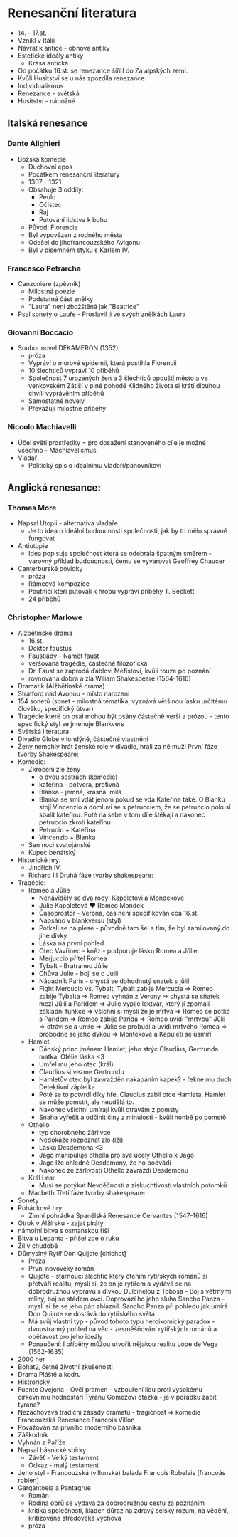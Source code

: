 # Renesanční literatura
*  14\. \- 17.st.
* Vznikl v Itálii
* Návrat k antice - obnova antiky
* Estetické ideály antiky
  * Krása antická
* Od počátku 16.st. se renezance šíří I do Za alpských zemí.
* Kvůli Husitství se u nás zpozdila renezance.
* Individualismus
* Renezance - světská
* Husitství - nábožné

## Italská renesance
### Dante Alighieri
* Božská komedie
  * Duchovní epos
  * Počátkem renesanční literatury
  * 1307 - 1321
  * Obsahuje 3 oddíly:
    * Peulo
    * Očistec
    * Ráj
    * Putování lidstva k bohu
  * Původ: Florencie
  * Byl vypovězen z rodného města
  * Odešel do jihofrancouzského Avigonu
  * Byl v písemném styku s Karlem IV.
### Francesco Petrarcha
* Canzoniere (zpěvník)
  * Milostná poezie
  * Podstatná část znělky
  * "Laura" není zbožštěná jak "Beatrice"
* Psal sonety o Lauře - Proslavil ji ve svých znělkách Laura
### Giovanni Boccacio
* Soubor novel DEKAMERON (1352)
  * próza
  * Vypráví o morové epidemii, která postihla Florencii
  * 10 šlechticů vypráví 10 příběhů
  * Společnost 7 urozených žen a 3 šlechticů opouští město a ve venkovském Zátiší v plné pohodě Klidného života si krátí dlouhou chvíli vyprávěním příběhů
  * Samostatné novely
  * Převažují milostné příběhy
### Niccolo Machiavelli
* Účel světí prostředky = pro dosažení stanoveného cíle je možné všechno - Machiavelismus
* Vladař
  * Politický spis o ideálnímu vladaři/panovníkovi
## Anglická renesance:
### Thomas More
* Napsal Utopii - alternativa vladaře
  * Je to idea o ideální budoucnosti společnosti, jak by to mělo správně fungovat
* Antiutopie
  * Idea popisuje společnost která se odebrala špatným směrem - varovný příklad budoucnosti, čemu se vyvarovat
	Geoffrey Chaucer
* Canterburské povídky
  * próza
  * Rámcová kompozice
  * Poutníci kteří putovali k hrobu vypráví příběhy T. Beckett
  * 24 příběhů
### Christopher Marlowe
* Alžbětínské drama
  * 16.st.
  * Doktor faustus
  * Faustiády - Námět faust
  * veršovaná tragédie, částečně filozofická
  * Dr. Faust se zaprodá ďáblovi Mefistovi, kvůli touze po poznání
  * rovnováha dobra a zla
	Wiliam Shakespeare (1564-1616)
* Dramatik (Alžbětínské drama)
* Stratford nad Avonou - místo narození
* 154 sonetů (sonet - milostná tématika, vyznává většinou lásku určitému člověku, specifický útvar)
* Tragédie které on psal mohou být psány částečně verši a prózou - tento specifický styl se jmenuje Blankvers
* Světská literatura
* Divadlo Globe v londýně, částečné vlastnění
* Ženy nemohly hrát ženské role v divadle, hráli za ně muži
	První fáze tvorby Shakespeare:
* Komedie:
  * Zkrocení zlé ženy 
    * o dvou sestrách (komedie)
    * kateřina - potvora, protivná
    * Blanka - jemná, krásná, milá
    * Blanka se smí vdát jenom pokud se vdá Kateřina také. O Blanku stojí Vincenzio a domluví se s petrucciem, že se petruccio pokusí sbalit kateřinu. Poté na sebe v tom díle štěkají a nakonec petruccio zkrotí kateřinu
    * Petrucio + Kateřina
    * Vincenzio + Blanka
  * Sen noci svatojánské
  * Kupec benátský
* Historické hry:
  * Jindřich IV.
  * Richard III
	Druhá fáze tvorby shakespeare:
* Tragédie:
  * Romeo a Jůlie
    * Nenáviděly se dva rody: Kapoletovi a  Mondekové
    * Julie Kapoletová ♥ Romeo Mondek 
    * Časoprostor - Verona, čas není specifikován cca 16.st.
    * Napsáno v blankversu (styl)
    * Potkali se na plese - původně tam šel s tím, že byl zamilovaný do jiné dívky
    * Láska na první pohled
    * Otec Vavřinec - kněz - podporuje lásku Romea a Jůlie
    * Merjuccio přítel Romea
    * Tybalt - Bratranec Jůlie
    * Chůva Julie - bojí se o Julii
    * Nápadník Paris - chystá se dohodnutý snatek s jůlií
    * Fight Mercucio vs. Tybalt, Tybalt zabije Mercucia => Romeo zabije Tybalta => Romeo vyhnán z Verony => chystá se sňatek mezi Jůlií a Paridem => Julie vypije lektvar, který jí zpomalí základní funkce => všichni si myslí že je mrtvá => Romeo se potká s Paridem => Romeo zabije Parida => Romeo uvidí "mrtvou" Jůlii => otráví se a umře => Jůlie se probudí a uvidí mrtvého Romea => probodne se jeho dýkou => Montekové a Kapuleti se usmíří
  * Hamlet
    * Dánský princ jménem Hamlet, jeho strýc Claudius, Gertrunda matka, Ofélie láska <3
    * Umřel mu jeho otec (král)
    * Claudius si vezme Gertrundu
    * Hamletův otec byl zavražděn nakapáním kapek? - řekne mu duch Detektivní zápletka
    * Poté se to potvrdí díky hře. Claudius zabil otce Hamleta. Hamlet se může pomstít, ale neudělá to.
    * Nakonec všichni umírají kvůli otravám z pomsty
    * Snaha vyřešit a odčinit činy z minulosti - kvůli honbě po pomstě
  * Othello
    * typ chorobného žárlivce
    * Nedokáže rozpoznat zlo (lži)
    * Láska Desdemona <3
    * Jago manipuluje othella pro své účely Othello x Jago
    * Jago lže ohledně Desdemony, že ho podvádí
    * Nakonec ze žárlivosti Othello zavraždí Desdemonu
  * Král Lear
    * Musí se potýkat Nevděčností a ziskuchtivostí vlastních potomků
  * Macbeth
	Třetí fáze tvorby shakespeare:
* Sonety
* Pohádkové hry:
  * Zimní pohrádka
Španělská Renesance
	Cervantes (1547-1616)
* Otrok v Alžírsku - zajat piráty
* námořní bitva s osmanskou říší
* Bitva u Lepanta - přišel zde o ruku
* Žil v chudobě
* Důmyslný Rytíř Don Quijote [chichot]
  * Próza
  * První novověký román
  * Quijote - stárnoucí šlechtic který čtením rytířských románů si přetváří realitu, myslí si, že on je rytířem a vydává se na dobrodružnou výpravu s dívkou Dulcinelou z Tobosa - Boj s větrnými mlíny, boj se stádem ovcí. Doprovází ho jeho sluha Sancho Panza - myslí si že se jeho pán zbláznil. Sancho Panza při pohledu jak umírá Don Quijote se dostává do rytířského světa.
  * Má svůj vlastní typ - původ tohoto typu heroikomický paradox - dvoustranný pohled na věc - zesměšňování rytířských románů a obětavost pro jeho ideály
  * Ponaučení: I příběhy můžou utvořit nějakou realitu
	Lope de Vega (1562-1635)
* 2000 her
* Bohatý, četné životní zkušenosti
* Drama Pláště a kodru
* Histrorický
* Fuente Ovejona - Ovčí pramen - vzbouření lidu proti vysokému církevnímu hodnostáři Tyranu Gomezovi otázka - je v pořádku zabít tyrana?
* Nezachovává tradiční zásady dramatu - tragičnost => komedie
Francouzská Renesance
	Francois Villon
* Považován za prvního moderního básníka
* Záškodník
* Vyhnán z Paříže
* Napsal básnické sbírky:
  * Závěť - Velký testament
  * Odkaz - malý testament
* Jeho styl - Francouzská (villonská) balada
	Francois Robelais [francoás roblen]
* Gargantoeia a Pantagrue
  * Román
  * Rodina obrů se vydává za dobrodružnou cestu za poznáním
  * kritika společnosti, kladen důraz na zdravý selský rozum, na vědění, kritizována středověká výchova
  * próza
